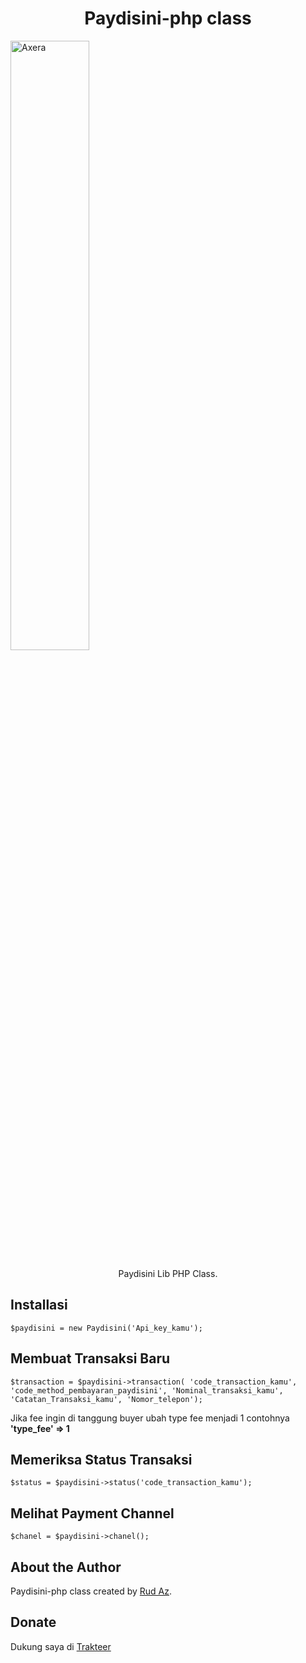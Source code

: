 <h1 align="center">Paydisini-php class</h1>

<img src="https://c.tenor.com/aF0ipAtOk9cAAAAC/spy-x-family-anya.gif" alt="Axera" style="width: 50%; height: auto;" >

<p align="center">Paydisini Lib PHP Class.</p>

## Installasi

 `$paydisini = new Paydisini('Api_key_kamu');`

## Membuat Transaksi Baru

`$transaction = $paydisini->transaction(
'code_transaction_kamu',
'code_method_pembayaran_paydisini',
'Nominal_transaksi_kamu',
'Catatan_Transaksi_kamu',
'Nomor_telepon');`

<p>Jika fee ingin di tanggung buyer ubah type fee menjadi 1 contohnya <b>'type_fee' => 1</b></p>

## Memeriksa Status Transaksi

`$status = $paydisini->status('code_transaction_kamu');`

## Melihat Payment Channel

`$chanel = $paydisini->chanel();`

## About the Author

Paydisini-php class created by <a href="https://www.freyapp.my.id">Rud Az</a>.

## Donate

Dukung saya di <a href="https://trakteer.id/RudAz" target="_blank">Trakteer</a>
